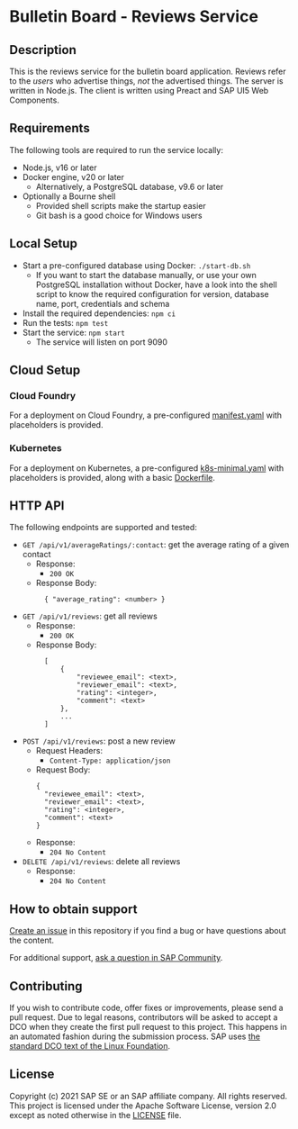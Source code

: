 # Bulletin Board - Reviews Service

## Description

This is the reviews service for the bulletin board application. Reviews refer to the _users_ who advertise things, _not_ the advertised things. The server is written in Node.js. The client is written using Preact and SAP UI5 Web Components.

## Requirements

The following tools are required to run the service locally:
- Node.js, v16 or later
- Docker engine, v20 or later
  - Alternatively, a PostgreSQL database, v9.6 or later
- Optionally a Bourne shell
  - Provided shell scripts make the startup easier
  - Git bash is a good choice for Windows users
## Local Setup

- Start a pre-configured database using Docker: `./start-db.sh`
  - If you want to start the database manually, or use your own PostgreSQL installation without Docker, have a look into the shell script to know the required configuration for version, database name, port, credentials and schema
- Install the required dependencies: `npm ci`
- Run the tests: `npm test`
- Start the service: `npm start`
  - The service will listen on port 9090

## Cloud Setup

### Cloud Foundry

For a deployment on Cloud Foundry, a pre-configured [manifest.yaml](manifest.yaml) with placeholders is provided.

### Kubernetes

For a deployment on Kubernetes, a pre-configured [k8s-minimal.yaml](k8s-minimal.yaml) with placeholders is provided, along with a basic [Dockerfile](Dockerfile).

## HTTP API

The following endpoints are supported and tested:
- `GET /api/v1/averageRatings/:contact`: get the average rating of a given contact
  - Response:
    - `200 OK`
  - Response Body:
    ```
      { "average_rating": <number> }
    ```
- `GET /api/v1/reviews`: get all reviews
  - Response:
    - `200 OK`
  - Response Body:
    ```
      [
          {
              "reviewee_email": <text>,
              "reviewer_email": <text>,
              "rating": <integer>,
              "comment": <text>
          },
          ...
      ]
    ```
- `POST /api/v1/reviews`: post a new review
  - Request Headers:
    - `Content-Type: application/json`
  - Request Body:
    ```
    {
      "reviewee_email": <text>,
      "reviewer_email": <text>,
      "rating": <integer>,
      "comment": <text>
    }
    ```
  - Response:
    - `204 No Content`
- `DELETE /api/v1/reviews`: delete all reviews
  - Response:
    - `204 No Content`

## How to obtain support
[Create an issue](https://github.com/SAP-samples/bulletinboard-reviews/issues) in this repository if you find a bug or have questions about the content.

For additional support, [ask a question in SAP Community](https://answers.sap.com/questions/ask.html).

## Contributing
If you wish to contribute code, offer fixes or improvements, please send a pull request. Due to legal reasons, contributors will be asked to accept a DCO when they create the first pull request to this project. This happens in an automated fashion during the submission process. SAP uses [the standard DCO text of the Linux Foundation](https://developercertificate.org/).

## License
Copyright (c) 2021 SAP SE or an SAP affiliate company. All rights reserved. This project is licensed under the Apache Software License, version 2.0 except as noted otherwise in the [LICENSE](LICENSES/Apache-2.0.txt) file.
